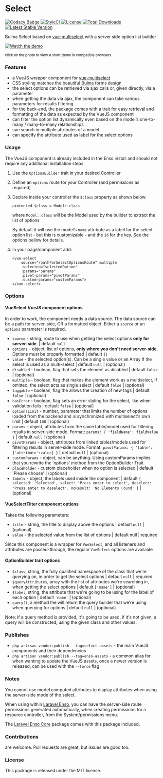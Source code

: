 <!--h-->
# Select
[![Codacy Badge](https://api.codacy.com/project/badge/Grade/c6799b0705d34fdab5cd100e7cfe6312)](https://www.codacy.com/app/laravel-enso/Select?utm_source=github.com&utm_medium=referral&utm_content=laravel-enso/Select&utm_campaign=badger)
[![StyleCI](https://styleci.io/repos/85489940/shield?branch=master)](https://styleci.io/repos/85489940)
[![License](https://poser.pugx.org/laravel-enso/select/license)](https://packagist.org/packages/laravel-enso/select)
[![Total Downloads](https://poser.pugx.org/laravel-enso/select/downloads)](https://packagist.org/packages/laravel-enso/select)
[![Latest Stable Version](https://poser.pugx.org/laravel-enso/select/version)](https://packagist.org/packages/laravel-enso/select)
<!--/h-->

Bulma Select based on [vue-multiselect](https://github.com/monterail/vue-multiselect) with a server side option list builder

[![Watch the demo](https://laravel-enso.github.io/select/screenshots/bulma_031.png)](https://laravel-enso.github.io/select/videos/bulma_demo_01.webm)

<sup>click on the photo to view a short demo in compatible browsers</sup>

### Features

- a VueJS wrapper component for [vue-multiselect](https://github.com/shentao/vue-multiselect)
- CSS styling matches the beautiful [Bulma](https://bulma.io/) forms design
- the select options can be retrieved via ajax calls or, given directly, via a parameter
- when getting the data via ajax, the component can take various parameters for results filtering
- for the back-end, the package comes with a trait for easy retrieval and formatting of the data 
as expected by the VueJS component
- can filter the option list dynamically even based on the model’s one-to-many / many-to-many relationships
- can search in multiple attributes of a model
- can specify the attribute used as label for the select options

### Usage

The VueJS component is already included in the Enso install and should not require any additional installation steps

1. Use the `OptionsBuilder` trait in your desired Controller

2. Define an `options` route for your Controller (and permissions as required)

3. Declare inside your controller the `$class` property as shown below:
	
	`protected $class = Model::class`
	
	where `Model::class` will be the Model used by the builder to extract the list of options
	
	By default it will use the model’s `name` attribute as a label for the select option list - but this is customizable - and the `id` for the key. 
	See the options bellow for details.
	
5. In your page/component add:

    ```
    <vue-select 
        source="/pathForSelectOptionsRoute" multiple        
        :selected="selectedOption"
        :params="params"
        :pivot-params="pivotParams"        
        :custom-params="customParams">
    </vue-select>
    ```

### Options

#### VueSelect VueJS component options 

In order to work, the component needs a data source. The data source can be a path for server-side, OR a formatted object. 
Either a `source` or an `options` parameter is required.

- `source` - string, route to use when getting the select options **only for server-side**. | default `null`
- `options` - object, list of options, **only where you don't need server-side**. Options must be properly formatted | default `{}`
- `value` - the selected option(s). Can be a single value or an Array if the select is used as a multi-select | default `null` |  (optional)
- `disabled` - boolean, flag that sets the element as disabled | default `false` | (optional)
- `multiple` - boolean, flag that makes the element work as a multiselect, if omitted, the select acts as single select | default `false` | (optional)
- `taggable` - boolean, flag the allows the creation of new tags | default `false` | (optional)
- `hasError` - boolean, flag sets an error styling for the select, like when validation fails | default `false` | (optional)
- `optionsLimit` - number, parameter that limits the number of options loaded from the backend and is synchronized with multiselect's own limit | default `100` | (optional)
- `params` - object, attributes from the same table/model used for filtering results in server-side mode. 
Format: `params: { 'fieldName': fieldValue }` | default `null` | (optional)
- `pivotParams` - object, attributes from linked tables/models used for filtering results in server-side mode. 
Format: `pivotParams: { 'table': {'attribute':value} }` | default `null` | (optional)
- `customParams` - object, can be anything. 
Using customParams implies that you rewrite the 'options' method from the OptionBuilder Trait. 
- `placeholder` - custom placeholder when no option is selected | default 'Please choose' | (optional)
- `labels` - object, the labels used inside the component | default `{ selected: 'Selected', select: 'Press enter to select', deselect: 'Press enter to deselect', noResult: 'No Elements Found' }` | (optional)


#### VueSelectFilter component options 
Takes the following parameters:	
- `title` - string, the title to display above the options | default `null` | (optional)	
- `value` -  the selected value from the list of options | default null | required	
	
Since this component is a wrapper for `VueSelect`, and all listeners and attributes are passed-through,	
the regular `VueSelect` options are available

#### OptionBuilder trait options

- `$class`, string, the fully qualified namespace of the class that we're querying on, in order to get the select options | default `null` | required
- `$queryAttributes`, array with the list of attributes we're searching in, when getting the select options | default `['name']` | (optional) 
- `$label`, string, the attribute that we're going to be using for the label of each option | default `'name'` | (optional)
- `query()`, a method the will return the query builder that we're using when querying for options | default `null` | (optional)

Note: If a query method is provided, it's going to be used, if it's not given, a query will be constructed, using the given class and other values.

### Publishes

- `php artisan vendor:publish --tag=select-assets` - the main VueJS components and their dependencies
- `php artisan vendor:publish --tag=enso-assets` - a common alias for when wanting to update the VueJS assets,
once a newer version is released, can be used with the `--force` flag

### Notes

You cannot use model computed attributes to display attributes when using the server-side mode of the select.

When using within [Laravel Enso](https://github.com/laravel-enso/enso), you can have the server-side route permissions generated automatically, when creating permissions for a resource controller, from the System/permissions menu.

The [Laravel Enso Core](https://github.com/laravel-enso/Core) package comes with this package included.

<!--h-->
### Contributions

are welcome. Pull requests are great, but issues are good too.

### License

This package is released under the MIT license.
<!--/h-->
